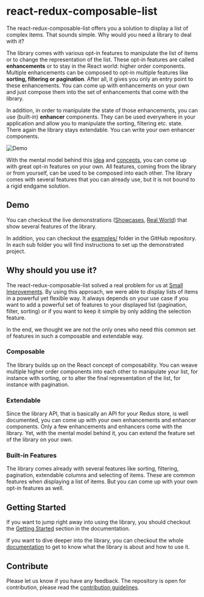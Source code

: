 # react-redux-composable-list

The react-redux-composable-list offers you a solution to display a list of complex items. That sounds simple. Why would you need a library to deal with it?

The library comes with various opt-in features to manipulate the list of items or to change the representation of the list. These opt-in features are called **enhancements** or to stay in the React world: higher order components. Multiple enhancements can be composed to opt-in multiple features like **sorting, filtering or pagination**. After all, it gives you only an entry point to these enhancements. You can come up with enhancements on your own and just compose them into the set of enhancements that come with the library.

In addition, in order to manipulate the state of those enhancements, you can use (built-in) **enhancer** components. They can be used everywhere in your application and allow you to manipulate the sorting, filtering etc. state. There again the library stays extendable. You can write your own enhancer components.

![Demo](https://media.giphy.com/media/l1J3SfGrltemdEX5e/giphy.gif)

With the mental model behind this [idea](/docs/Idea.md) and [concepts](/docs/Concepts.md), you can come up with great opt-in features on your own. All features, coming from the library or from yourself, can be used to be composed into each other. The library comes with several features that you can already use, but it is not bound to a rigid endgame solution.

## Demo

You can checkout the live demonstrations ([Showcases](https://react-redux-composable-list-showcases.wieruch.com/), [Real World](https://react-redux-composable-list-realworld.wieruch.com/)) that show several features of the library.

In addition, you can checkout the [examples/](https://github.com/SmallImprovements/react-redux-composable-list/tree/master/examples) folder in the GitHub repository. In each sub folder you will find instructions to set up the demonstrated project.

## Why should you use it?

The react-redux-composable-list solved a real problem for us at [Small Improvements](https://www.small-improvements.com/). By using this approach, we were able to display lists of items in a powerful yet flexible way. It always depends on your use case if you want to add a powerful set of features to your displayed list (pagination, filter, sorting) or if you want to keep it simple by only adding the selection feature.

In the end, we thought we are not the only ones who need this common set of features in such a composable and extendable way.

### Composable

The library builds up on the React concept of composability. You can weave multiple higher order components into each other to manipulate your list, for instance with sorting, or to alter the final representation of the list, for instance with pagination.

### Extendable

Since the library API, that is basically an API for your Redux store, is well documented, you can come up with your own enhancements and enhancer components. Only a few enhancements and enhancers come with the library. Yet, with the mental model behind it, you can extend the feature set of the library on your own.

### Built-in Features

The library comes already with several features like sorting, filtering, pagination, extendable columns and selecting of items. These are common features when displaying a list of items. But you can come up with your own opt-in features as well.

## Getting Started

If you want to jump right away into using the library, you should checkout the [Getting Started](/docs/GettingStarted.md) section in the documentation.

If you want to dive deeper into the library, you can checkout the whole [documentation](/docs/) to get to know what the library is about and how to use it.

## Contribute

Please let us know if you have any feedback. The repository is open for contribution, please read the [contribution guidelines](/docs/Contribute.md).
